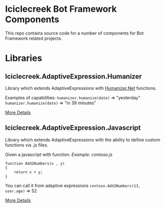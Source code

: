 # Iciclecreek Bot Framework Components
This repo contains source code for a number of components for Bot Framework related projects.

# Libraries

## Iciclecreek.AdaptiveExpression.Humanizer
 Library which extends AdaptiveExpressions with [Humanizer.Net](https://humanizr.net/) functions.

 Examples of capabilities:
 ``` humanizer.humanize(date) ``` => "yesterday"
 ``` humanizer.humanize(date) ``` => "in 39 minutes"

 [More Details](source/libraries/Iciclecreek.AdaptiveExpressions.Humanizer/readme.md) 

## Iciclecreek.AdaptiveExpression.Javascript
Library which extends AdaptiveExpressions with the ability to define custom functions via .js files.

Given a javascript with function:
*Example: contoso.js*
```
function Add2Numbers(x , y)
{
    return x + y;
}
```
You can call it from adaptive expressions
 ``` contoso.Add2Numbers(13, user.age) ``` => 52

[More Details](source/libraries/Iciclecreek.AdaptiveExpressions.Javascript/readme.md) 

